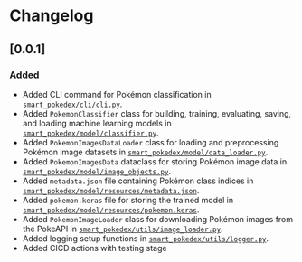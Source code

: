 # Changelog

## [0.0.1]

### Added
- Added CLI command for Pokémon classification in [`smart_pokedex/cli/cli.py`](smart_pokedex/cli/cli.py).
- Added `PokemonClassifier` class for building, training, evaluating, saving, and loading machine learning models in [`smart_pokedex/model/classifier.py`](smart_pokedex/model/classifier.py).
- Added `PokemonImagesDataLoader` class for loading and preprocessing Pokémon image datasets in [`smart_pokedex/model/data_loader.py`](smart_pokedex/model/data_loader.py).
- Added `PokemonImagesData` dataclass for storing Pokémon image data in [`smart_pokedex/model/image_objects.py`](smart_pokedex/model/image_objects.py).
- Added `metadata.json` file containing Pokémon class indices in [`smart_pokedex/model/resources/metadata.json`](smart_pokedex/model/resources/metadata.json).
- Added `pokemon.keras` file for storing the trained model in [`smart_pokedex/model/resources/pokemon.keras`](smart_pokedex/model/resources/pokemon.keras).
- Added `PokemonImageLoader` class for downloading Pokémon images from the PokeAPI in [`smart_pokedex/utils/image_loader.py`](smart_pokedex/utils/image_loader.py).
- Added logging setup functions in [`smart_pokedex/utils/logger.py`](smart_pokedex/utils/logger.py).
- Added CICD actions with testing stage
